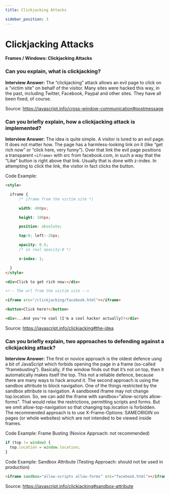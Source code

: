 ```yaml
---
title: Clickjacking Attacks

sidebar_position: 3
---
```


# Clickjacking Attacks

**Frames / Windows: Clickjacking Attacks**

<head>
  <title>Clickjacking Attacks - JavaScript Interview Questions & Answers</title>
  <meta charSet="utf-8" />
</head>

### Can you explain, what is clickjacking?

**Interview Answer:** The “clickjacking” attack allows an evil page to click on a “victim site” on behalf of the visitor. Many sites were hacked this way, in the past, including Twitter, Facebook, Paypal and other sites. They have all been fixed, of course.

Source: <https://javascript.info/cross-window-communication#postmessage>

### Can you briefly explain, how a clickjacking attack is implemented?

**Interview Answer:** The idea is quite simple. A visitor is lured to an evil page. It does not matter how. The page has a harmless-looking link on it (like “get rich now” or “click here, very funny”). Over that link the evil page positions a transparent `<iframe>` with src from facebook.com, in such a way that the “Like” button is right above that link. Usually that is done with z-index. In attempting to click the link, the visitor in fact clicks the button.

Code Example:

```html
<style>

  iframe { 
      /* iframe from the victim site */

      width: 400px;

      height: 100px;

      position: absolute;

      top:0; left:-20px;

      opacity: 0.5; 
      /* in real opacity:0 */

      z-index: 1;

  }
</style>

<div>Click to get rich now:</div>

<!-- The url from the victim site -->

<iframe src="/clickjacking/facebook.html"></iframe>

<button>Click here!</button>

<div>...And you're cool (I'm a cool hacker actually)!</div>
```

Source: <https://javascript.info/clickjacking#the-idea>

### Can you briefly explain, two approaches to defending against a clickjacking attack?

**Interview Answer:** The first or novice approach is the oldest defence usng a bit of JavaScript which forbids opening the page in a frame (so-called “framebusting”). Basically, if the window finds out that it’s not on top, then it automatically makes itself the top. This not a reliable defence, because there are many ways to hack around it. The second approach is using the sandbox attribute to block navigation. One of the things restricted by the sandbox attribute is navigation. A sandboxed iframe may not change top.location. So, we can add the iframe with sandbox="allow-scripts allow-forms". That would relax the restrictions, permitting scripts and forms. But we omit allow-top-navigation so that changing top.location is forbidden. The recommended approach is to use X-Frame-Options: SAMEORIGIN on pages (or whole websites) which are not intended to be viewed inside frames.

Code Example: Frame Busting (Novice Approach: not recommended)

```js
if (top != window) {
  top.location = window.location;
}
```

Code Example: Sandbox Attribute (Testing Approach: should not be used in production)

```html
<iframe sandbox="allow-scripts allow-forms" src="facebook.html"></iframe>
```

Source: <https://javascript.info/clickjacking#sandbox-attribute>
